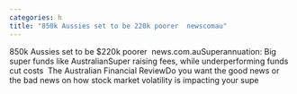 ```yaml
---
categories: h
title: "850k Aussies set to be 220k poorer  newscomau"
---
```

850k Aussies set to be $220k poorer&nbsp;&nbsp;news.com.auSuperannuation: Big super funds like AustralianSuper raising fees, while underperforming funds cut costs&nbsp;&nbsp;The Australian Financial ReviewDo you want the good news or the bad news on how stock market volatility is impacting your supe
